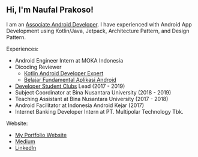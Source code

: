<h2> Hi, I'm Naufal Prakoso!</h2> 

I am an [Associate Android Developer](https://www.credential.net/jqd2e3xd?key=b8478c4eb71bfe66a4ed61ab09e9ec0edb0f4a33b9eb13ed06e53055a11a6241). 
I have experienced with Android App Development using Kotlin/Java, Jetpack, Architecture Pattern, and Design Pattern.

Experiences:
- Android Engineer Intern at MOKA Indonesia
- Dicoding Reviewer
  - [Kotlin Android Developer Expert](https://www.dicoding.com/academies/55)
  - [Belajar Fundamental Aplikasi Android](https://www.dicoding.com/academies/14)
- [Developer Student Clubs](https://developers.google.com/community/dsc) Lead (2017 - 2019)
- Subject Coordinator at Bina Nusantara University (2018 - 2019)
- Teaching Assistant at Bina Nusantara University (2017 - 2018)
- Android Facilitator at Indonesia Android Kejar (2017)
- Internet Banking Developer Intern at PT. Multipolar Technology Tbk.

Website:
- [My Portfolio Website](https://naufalprakoso.com/)
- [Medium](https://medium.com/@naufalprakoso24)
- [LinkedIn](https://www.linkedin.com/in/naufal-prakoso/)
